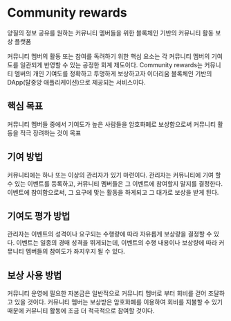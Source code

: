 # Community rewards
양질의 정보 공유를 원하는 커뮤니티 멤버들을 위한 블록체인 기반의 커뮤니티 활동 보상 플랫폼

커뮤니티 멤버의 활동 또는 참여를 독려하기 위한 핵심 요소는 각 커뮤니티 멤버의 기여도를 일관되게 반영할 수 있는 공정한 회계 제도이다. Community rewards는 커뮤니티 멤버의 개인 기여도를 정확하고 투명하게 보상하고자 이더리움 블록체인 기반의 DApp(탈중앙 애플리케이션)으로 제공되는 서비스이다.

## 핵심 목표
커뮤니티 멤버들 중에서 기여도가 높은 사람들을 암호화폐로 보상함으로써 커뮤니티 활동을 적극 장려하는 것이 목표

## 기여 방법
커뮤니티에는 하나 또는 이상의 관리자가 있기 마련이다. 관리자는 커뮤니티에 기여 할 수 있는 이벤트를 등록하고, 커뮤니티 멤버들은 그 이벤트에 참여할지 말지를 결정한다. 이벤트에 참여함으로써, 그 요구에 맞는 활동을 하게되고 그 대가로 보상을 받게 된다.

## 기여도 평가 방법
관리자는 이벤트의 성격이나 요구되는 수행량에 따라 자유롭게 보상량을 결정할 수 있다. 이벤트는 일종의 경매 성격을 뛰게되는데, 이벤트의 수행 내용이나 보상량에 따라 커뮤니티 멤버들의 참여도가 좌지우지 될 수 있다.

## 보상 사용 방법
커뮤니티 운영에 필요한 자본금은 일반적으로 커뮤니티 멤버로 부터 회비를 걷어 조달하고 있을 것이다. 커뮤니티 멤버는 보상받은 암호화폐를 이용하여 회비를 지불할 수 있기 때문에 커뮤니티 활동에 조금 더 적극적으로 참여할 것이다.
